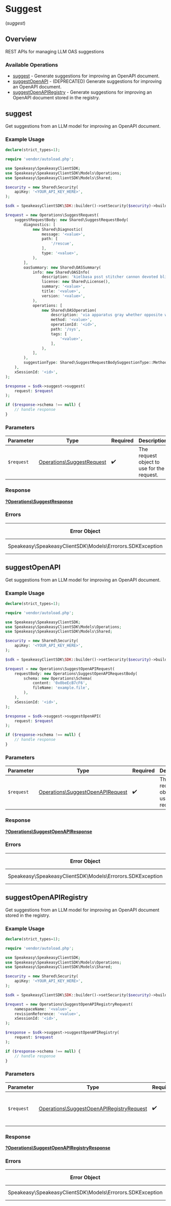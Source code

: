 # Suggest
(*suggest*)

## Overview

REST APIs for managing LLM OAS suggestions

### Available Operations

* [suggest](#suggest) - Generate suggestions for improving an OpenAPI document.
* [suggestOpenAPI](#suggestopenapi) - (DEPRECATED) Generate suggestions for improving an OpenAPI document.
* [suggestOpenAPIRegistry](#suggestopenapiregistry) - Generate suggestions for improving an OpenAPI document stored in the registry.

## suggest

Get suggestions from an LLM model for improving an OpenAPI document.

### Example Usage

```php
declare(strict_types=1);

require 'vendor/autoload.php';

use Speakeasy\SpeakeasyClientSDK;
use Speakeasy\SpeakeasyClientSDK\Models\Operations;
use Speakeasy\SpeakeasyClientSDK\Models\Shared;

$security = new Shared\Security(
    apiKey: '<YOUR_API_KEY_HERE>',
);

$sdk = SpeakeasyClientSDK\SDK::builder()->setSecurity($security)->build();

$request = new Operations\SuggestRequest(
    suggestRequestBody: new Shared\SuggestRequestBody(
        diagnostics: [
            new Shared\Diagnostic(
                message: '<value>',
                path: [
                    '/rescue',
                ],
                type: '<value>',
            ),
        ],
        oasSummary: new Shared\OASSummary(
            info: new Shared\OASInfo(
                description: 'kielbasa psst stitcher cannon devoted blindly apropos low',
                license: new Shared\License(),
                summary: '<value>',
                title: '<value>',
                version: '<value>',
            ),
            operations: [
                new Shared\OASOperation(
                    description: 'via apparatus gray whether opposite what',
                    method: '<value>',
                    operationId: '<id>',
                    path: '/sys',
                    tags: [
                        '<value>',
                    ],
                ),
            ],
        ),
        suggestionType: Shared\SuggestRequestBodySuggestionType::MethodNames,
    ),
    xSessionId: '<id>',
);

$response = $sdk->suggest->suggest(
    request: $request
);

if ($response->schema !== null) {
    // handle response
}
```

### Parameters

| Parameter                                                              | Type                                                                   | Required                                                               | Description                                                            |
| ---------------------------------------------------------------------- | ---------------------------------------------------------------------- | ---------------------------------------------------------------------- | ---------------------------------------------------------------------- |
| `$request`                                                             | [Operations\SuggestRequest](../../Models/Operations/SuggestRequest.md) | :heavy_check_mark:                                                     | The request object to use for the request.                             |

### Response

**[?Operations\SuggestResponse](../../Models/Operations/SuggestResponse.md)**

### Errors

| Error Object                                              | Status Code                                               | Content Type                                              |
| --------------------------------------------------------- | --------------------------------------------------------- | --------------------------------------------------------- |
| Speakeasy\SpeakeasyClientSDK\Models\Errorors.SDKException | 4xx-5xx                                                   | */*                                                       |


## suggestOpenAPI

Get suggestions from an LLM model for improving an OpenAPI document.

### Example Usage

```php
declare(strict_types=1);

require 'vendor/autoload.php';

use Speakeasy\SpeakeasyClientSDK;
use Speakeasy\SpeakeasyClientSDK\Models\Operations;
use Speakeasy\SpeakeasyClientSDK\Models\Shared;

$security = new Shared\Security(
    apiKey: '<YOUR_API_KEY_HERE>',
);

$sdk = SpeakeasyClientSDK\SDK::builder()->setSecurity($security)->build();

$request = new Operations\SuggestOpenAPIRequest(
    requestBody: new Operations\SuggestOpenAPIRequestBody(
        schema: new Operations\Schema(
            content: '0x0beEcB7cF6',
            fileName: 'example.file',
        ),
    ),
    xSessionId: '<id>',
);

$response = $sdk->suggest->suggestOpenAPI(
    request: $request
);

if ($response->schema !== null) {
    // handle response
}
```

### Parameters

| Parameter                                                                            | Type                                                                                 | Required                                                                             | Description                                                                          |
| ------------------------------------------------------------------------------------ | ------------------------------------------------------------------------------------ | ------------------------------------------------------------------------------------ | ------------------------------------------------------------------------------------ |
| `$request`                                                                           | [Operations\SuggestOpenAPIRequest](../../Models/Operations/SuggestOpenAPIRequest.md) | :heavy_check_mark:                                                                   | The request object to use for the request.                                           |

### Response

**[?Operations\SuggestOpenAPIResponse](../../Models/Operations/SuggestOpenAPIResponse.md)**

### Errors

| Error Object                                              | Status Code                                               | Content Type                                              |
| --------------------------------------------------------- | --------------------------------------------------------- | --------------------------------------------------------- |
| Speakeasy\SpeakeasyClientSDK\Models\Errorors.SDKException | 4xx-5xx                                                   | */*                                                       |


## suggestOpenAPIRegistry

Get suggestions from an LLM model for improving an OpenAPI document stored in the registry.

### Example Usage

```php
declare(strict_types=1);

require 'vendor/autoload.php';

use Speakeasy\SpeakeasyClientSDK;
use Speakeasy\SpeakeasyClientSDK\Models\Operations;
use Speakeasy\SpeakeasyClientSDK\Models\Shared;

$security = new Shared\Security(
    apiKey: '<YOUR_API_KEY_HERE>',
);

$sdk = SpeakeasyClientSDK\SDK::builder()->setSecurity($security)->build();

$request = new Operations\SuggestOpenAPIRegistryRequest(
    namespaceName: '<value>',
    revisionReference: '<value>',
    xSessionId: '<id>',
);

$response = $sdk->suggest->suggestOpenAPIRegistry(
    request: $request
);

if ($response->schema !== null) {
    // handle response
}
```

### Parameters

| Parameter                                                                                            | Type                                                                                                 | Required                                                                                             | Description                                                                                          |
| ---------------------------------------------------------------------------------------------------- | ---------------------------------------------------------------------------------------------------- | ---------------------------------------------------------------------------------------------------- | ---------------------------------------------------------------------------------------------------- |
| `$request`                                                                                           | [Operations\SuggestOpenAPIRegistryRequest](../../Models/Operations/SuggestOpenAPIRegistryRequest.md) | :heavy_check_mark:                                                                                   | The request object to use for the request.                                                           |

### Response

**[?Operations\SuggestOpenAPIRegistryResponse](../../Models/Operations/SuggestOpenAPIRegistryResponse.md)**

### Errors

| Error Object                                              | Status Code                                               | Content Type                                              |
| --------------------------------------------------------- | --------------------------------------------------------- | --------------------------------------------------------- |
| Speakeasy\SpeakeasyClientSDK\Models\Errorors.SDKException | 4xx-5xx                                                   | */*                                                       |
